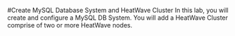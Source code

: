 #Create MySQL Database System and HeatWave Cluster
In this lab, you will create and configure a MySQL DB System. You will add a HeatWave Cluster comprise of two or more HeatWave nodes.
